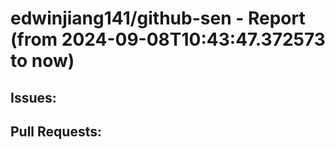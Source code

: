 # edwinjiang141/github-sen - Report (from 2024-09-08T10:43:47.372573 to now)

## Issues:

## Pull Requests:
